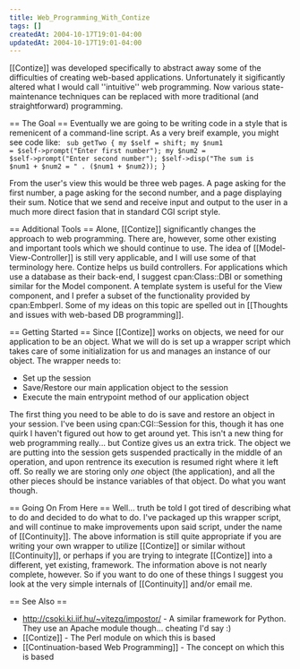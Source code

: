 ```yaml
---
title: Web_Programming_With_Contize
tags: []
createdAt: 2004-10-17T19:01-04:00
updatedAt: 2004-10-17T19:01-04:00
---
```


[[Contize]] was developed specifically to abstract away some of the difficulties of creating web-based applications. Unfortunately it sigificantly altered what I would call ''intuitive'' web programming. Now various state-maintenance techniques can be replaced with more traditional (and straightforward) programming.

== The Goal ==
Eventually we are going to be writing code in a style that is remenicent of a command-line script. As a very breif example, you might see code like:
<code>
sub getTwo {
  my $self = shift;
  my $num1 = $self->prompt("Enter first number");
  my $num2 = $self->prompt("Enter second number");
  $self->disp("The sum is $num1 + $num2 = " . ($num1 + $num2));
}
</code>

From the user's view this would be three web pages. A page asking for the first number, a page asking for the second number, and a page displaying their sum. Notice that we send and receive input and output to the user in a much more direct fasion that in standard CGI script style.

== Additional Tools ==
Alone, [[Contize]] significantly changes the approach to web programming. There are, however, some other existing and important tools which we should continue to use. The idea of [[Model-View-Controller]] is still very applicable, and I will use some of that terminology here. Contize helps us build controllers. For applications which use a database as their back-end, I suggest cpan:Class::DBI or something similar for the Model component. A template system is useful for the View component, and I prefer a subset of the functionality provided by cpan:Embperl. Some of my ideas on this topic are spelled out in [[Thoughts and issues with web-based DB programming]].

== Getting Started ==
Since [[Contize]] works on objects, we need for our application to be an object. What we will do is set up a wrapper script which takes care of some initialization for us and manages an instance of our object. The wrapper needs to:
* Set up the session
* Save/Restore our main application object to the session
* Execute the main entrypoint method of our application object

The first thing you need to be able to do is save and restore an object in your session. I've been using cpan:CGI::Session for this, though it has one quirk I haven't figured out how to get around yet. This isn't a new thing for web programming really... but Contize gives us an extra trick. The object we are putting into the session gets suspended practically in the middle of an operation, and upon rentrence its execution is resumed right where it left off. So really we are storing only _one_ object (the application), and all the other pieces should be instance variables of that object. Do what you want though.

== Going On From Here ==
Well... truth be told I got tired of describing what to do and decided to do what to do. I've packaged up this wrapper script, and will continue to make improvements upon said script, under the name of [[Continuity]]. The above information is still quite appropriate if you are writing your own wrapper to utilize [[Contize]] or similar without [[Continuity]], or perhaps if you are trying to integrate [[Contize]] into a different, yet existing, framework. The information above is not nearly complete, however. So if you want to do one of these things I suggest you look at the very simple internals of [[Continuity]] and/or email me.

== See Also ==
* http://csoki.ki.iif.hu/~vitezg/impostor/ - A similar framework for Python. They use an Apache module though... cheating I'd say :)
* [[Contize]] - The Perl module on which this is based
* [[Continuation-based Web Programming]] - The concept on which this is based

